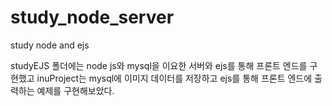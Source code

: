 # study_node_server
study node and ejs

studyEJS 폴더에는 node js와 mysql을 이요한 서버와 ejs를 통해 프론트 엔드를 구현했고
inuProject는 mysql에 이미지 데이터를 저장하고 ejs를 통해 프론트 엔드에 출력하는 예제를 구현해보았다.